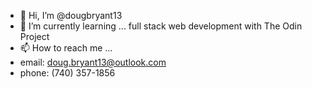 - 👋 Hi, I’m @dougbryant13
- 🌱 I’m currently learning ... full stack web development with The Odin Project
- 📫 How to reach me ...
-   email: doug.bryant13@outlook.com
-   phone: (740) 357-1856

<!---
dougbryant13/dougbryant13 is a ✨ special ✨ repository because its `README.md` (this file) appears on your GitHub profile.
You can click the Preview link to take a look at your changes.
--->
